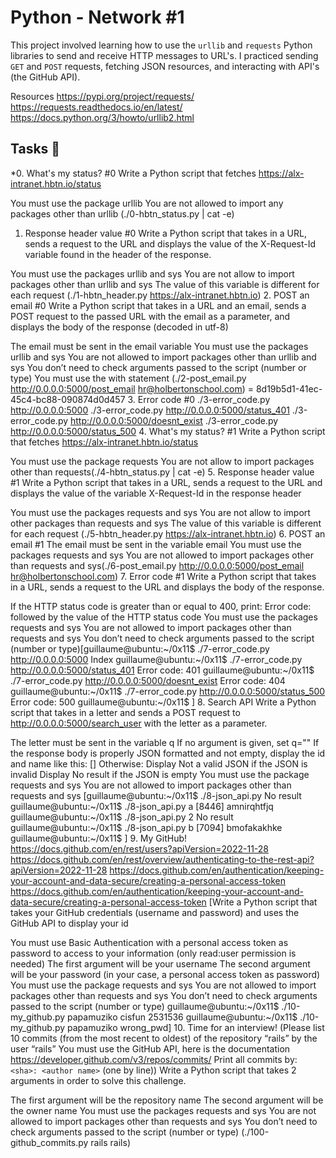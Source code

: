 # Python - Network #1

This project involved learning how to use the `urllib` and `requests` Python
libraries to send and receive HTTP messages to URL's. I practiced sending `GET`
and `POST` requests, fetching JSON resources, and interacting with API's (the GitHub API).

Resources
https://pypi.org/project/requests/
https://requests.readthedocs.io/en/latest/
https://docs.python.org/3/howto/urllib2.html

## Tasks :page_with_curl:

*0. What's my status? #0
Write a Python script that fetches https://alx-intranet.hbtn.io/status

You must use the package urllib
You are not allowed to import any packages other than urllib (./0-hbtn_status.py | cat -e)
1. Response header value #0
Write a Python script that takes in a URL, sends a request to the URL and displays the value of the X-Request-Id variable found in the header of the response.

You must use the packages urllib and sys
You are not allow to import packages other than urllib and sys
The value of this variable is different for each request
(./1-hbtn_header.py https://alx-intranet.hbtn.io)
2. POST an email #0
Write a Python script that takes in a URL and an email, sends a POST request to the passed URL with the email as a parameter, and displays the body of the response (decoded in utf-8)

The email must be sent in the email variable
You must use the packages urllib and sys
You are not allowed to import packages other than urllib and sys
You don’t need to check arguments passed to the script (number or type)
You must use the with statement
(./2-post_email.py http://0.0.0.0:5000/post_email hr@holbertonschool.com) = 8d19b5d1-41ec-45c4-bc88-090874d0d457
3. Error code #0
./3-error_code.py http://0.0.0.0:5000
./3-error_code.py http://0.0.0.0:5000/status_401
./3-error_code.py http://0.0.0.0:5000/doesnt_exist
./3-error_code.py http://0.0.0.0:5000/status_500
4. What's my status? #1
Write a Python script that fetches https://alx-intranet.hbtn.io/status

You must use the package requests
You are not allow to import packages other than requests(./4-hbtn_status.py | cat -e)
5. Response header value #1
Write a Python script that takes in a URL, sends a request to the URL and displays the value of the variable X-Request-Id in the response header

You must use the packages requests and sys
You are not allow to import other packages than requests and sys
The value of this variable is different for each request
(./5-hbtn_header.py https://alx-intranet.hbtn.io)
6. POST an email #1
The email must be sent in the variable email
You must use the packages requests and sys
You are not allowed to import packages other than requests and sys(./6-post_email.py http://0.0.0.0:5000/post_email hr@holbertonschool.com)
7. Error code #1
Write a Python script that takes in a URL, sends a request to the URL and displays the body of the response.

If the HTTP status code is greater than or equal to 400, print: Error code: followed by the value of the HTTP status code
You must use the packages requests and sys
You are not allowed to import packages other than requests and sys
You don’t need to check arguments passed to the script (number or type)[guillaume@ubuntu:~/0x11$ ./7-error_code.py http://0.0.0.0:5000
Index
guillaume@ubuntu:~/0x11$ ./7-error_code.py http://0.0.0.0:5000/status_401
Error code: 401
guillaume@ubuntu:~/0x11$ ./7-error_code.py http://0.0.0.0:5000/doesnt_exist
Error code: 404
guillaume@ubuntu:~/0x11$ ./7-error_code.py http://0.0.0.0:5000/status_500
Error code: 500
guillaume@ubuntu:~/0x11$ ]
8. Search API
Write a Python script that takes in a letter and sends a POST request to http://0.0.0.0:5000/search_user with the letter as a parameter.

The letter must be sent in the variable q
If no argument is given, set q=""
If the response body is properly JSON formatted and not empty, display the id and name like this: [<id>] <name>
Otherwise:
Display Not a valid JSON if the JSON is invalid
Display No result if the JSON is empty
You must use the package requests and sys
You are not allowed to import packages other than requests and sys [guillaume@ubuntu:~/0x11$ ./8-json_api.py 
No result
guillaume@ubuntu:~/0x11$ ./8-json_api.py a
[8446] amnirqhtfjq
guillaume@ubuntu:~/0x11$ ./8-json_api.py 2
No result
guillaume@ubuntu:~/0x11$ ./8-json_api.py b
[7094] bmofakakhke
guillaume@ubuntu:~/0x11$ ]
9. My GitHub!
https://docs.github.com/en/rest/users?apiVersion=2022-11-28
https://docs.github.com/en/rest/overview/authenticating-to-the-rest-api?apiVersion=2022-11-28
https://docs.github.com/en/authentication/keeping-your-account-and-data-secure/creating-a-personal-access-token
https://docs.github.com/en/authentication/keeping-your-account-and-data-secure/creating-a-personal-access-token
[Write a Python script that takes your GitHub credentials (username and password) and uses the GitHub API to display your id

You must use Basic Authentication with a personal access token as password to access to your information (only read:user permission is needed)
The first argument will be your username
The second argument will be your password (in your case, a personal access token as password)
You must use the package requests and sys
You are not allowed to import packages other than requests and sys
You don’t need to check arguments passed to the script (number or type)
guillaume@ubuntu:~/0x11$ ./10-my_github.py papamuziko cisfun
2531536
guillaume@ubuntu:~/0x11$ ./10-my_github.py papamuziko wrong_pwd]
10. Time for an interview!
(Please list 10 commits (from the most recent to oldest) of the repository “rails” by the user “rails”
You must use the GitHub API, here is the documentation https://developer.github.com/v3/repos/commits/
Print all commits by: `<sha>: <author name>` (one by line))
Write a Python script that takes 2 arguments in order to solve this challenge.

The first argument will be the repository name
The second argument will be the owner name
You must use the packages requests and sys
You are not allowed to import packages other than requests and sys
You don’t need to check arguments passed to the script (number or type)
(./100-github_commits.py rails rails)